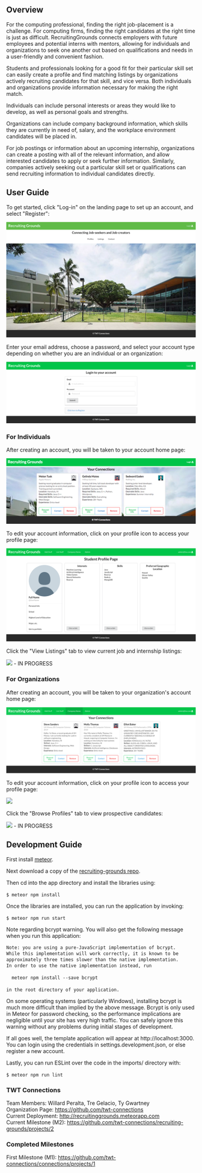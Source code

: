 ## Overview
For the computing professional, finding the right job-placement is a challenge. For computing firms, finding the right candidates at the right time is just as difficult. RecruitingGrounds connects employers with future employees and potential interns with mentors, allowing for individuals and organizations to seek one another out based on qualifications and needs in a user-friendly and convenient fashion.

Students and professionals looking for a good fit for their particular skill set can easily create a profile and find matching listings by organizations actively recruiting candidates for that skill, and vice versa. Both individuals and organizations provide information necessary for making the right match. 

Individuals can include personal interests or areas they would like to develop, as well as personal goals and strengths.

Organizations can include company background information, which skills they are currently in need of, salary, and the workplace environment candidates will be placed in.

For job postings or information about an upcoming internship, organizations can create a posting with all of the relevant information, and allow interested candidates to apply or seek further information. Similarly, companies actively seeking out a particular skill set or qualifications can send recruiting information to individual candidates directly.

## User Guide
To get started, click "Log-in" on the landing page to set up an account, and select "Register":

<a href="link"><img src="/images/LandingPage.jpeg"/></a> 

Enter your email address, choose a password, and select your account type depending on whether you are an individual or an organization:

<a href="link"><img src="/images/SignInPage.jpeg"/></a>

### For Individuals
After creating an account, you will be taken to your account home page:

<a href="link"><img src="/images/StudentHomePageMockup.jpeg"/></a>

To edit your account information, click on your profile icon to access your profile page:

<a href="link"><img src="/images/StudentProfilePageMockup.jpeg"/></a>

Click the "View Listings" tab to view current job and internship listings:

<a href="link"><img src="ViewListingsMockup.png"/></a> - IN PROGRESS

### For Organizations
After creating an account, you will be taken to your organization's account home page:

<a href="link"><img src="/images/CompanyHomePageMockup.jpeg"/></a>

To edit your account information, click on your profile icon to access your profile page:

<a href="link"><img src="CompanyProfilePageMockup.jpeg"/></a>

Click the "Browse Profiles" tab to view prospective candidates:

<a href="link"><img src="BrowseProfilesMockup.png"/></a> - IN PROGRESS

## Development Guide
First install <a href="https://www.meteor.com/install">meteor</a>.

Next download a copy of the <a href="https://github.com/twt-connections/recruiting-grounds">recruiting-grounds repo</a>.

Then cd into the app directory and install the libraries using:

`$ meteor npm install`

Once the libraries are installed, you can run the application by invoking:

`$ meteor npm run start`

Note regarding bcrypt warning. You will also get the following message when you run this application:

```
Note: you are using a pure-JavaScript implementation of bcrypt.
While this implementation will work correctly, it is known to be
approximately three times slower than the native implementation.
In order to use the native implementation instead, run

  meteor npm install --save bcrypt

in the root directory of your application.
```

On some operating systems (particularly Windows), installing bcrypt is much more difficult than implied by the above message. Bcrypt is only used in Meteor for password checking, so the performance implications are negligible until your site has very high traffic. You can safely ignore this warning without any problems during initial stages of development.

If all goes well, the template application will appear at http://localhost:3000. You can login using the credentials in settings.development.json, or else register a new account.

Lastly, you can run ESLint over the code in the imports/ directory with:

`$ meteor npm run lint`

### TWT Connections
Team Members: Willard Peralta, Tre Gelacio, Ty Gwartney <br/>
Organization Page: <a href="https://github.com/twt-connections">https://github.com/twt-connections</a> <br/>
Current Deployment: <a href="http://recruitinggrounds.meteorapp.com">http://recruitinggrounds.meteorapp.com</a> <br/>
Current Milestone (M2): <a href="https://github.com/twt-connections/recruiting-grounds/projects/2">https://github.com/twt-connections/recruiting-grounds/projects/2<a/>

### Completed Milestones
First Milestone (M1): <a href="https://github.com/twt-connections/connections/projects/1">https://github.com/twt-connections/connections/projects/1</a>
